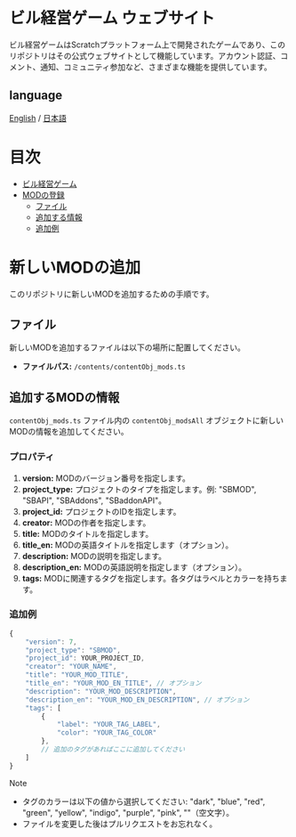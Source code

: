 # ビル経営ゲーム ウェブサイト

ビル経営ゲームはScratchプラットフォーム上で開発されたゲームであり、このリポジトリはその公式ウェブサイトとして機能しています。アカウント認証、コメント、通知、コミュニティ参加など、さまざまな機能を提供しています。

## language

[English](https://github.com/selcold/scratch-building/blob/main/README.md) / [日本語](https://github.com/selcold/scratch-building/blob/main/README/ja.md)

# 目次
- [ビル経営ゲーム](#ビル経営ゲーム-ウェブサイト)
- [MODの登録](#新しいmodの追加)
    - [ファイル](#ファイル)
    - [追加する情報](#追加するmodの情報)
    - [追加例](#追加例)

# 新しいMODの追加

このリポジトリに新しいMODを追加するための手順です。

## ファイル

新しいMODを追加するファイルは以下の場所に配置してください。

- **ファイルパス:** `/contents/contentObj_mods.ts`

## 追加するMODの情報

`contentObj_mods.ts` ファイル内の `contentObj_modsAll` オブジェクトに新しいMODの情報を追加してください。

### プロパティ

1. **version:** MODのバージョン番号を指定します。
2. **project_type:** プロジェクトのタイプを指定します。例: "SBMOD", "SBAPI", "SBAddons", "SBaddonAPI"。
3. **project_id:** プロジェクトのIDを指定します。
4. **creator:** MODの作者を指定します。
5. **title:** MODのタイトルを指定します。
6. **title_en:** MODの英語タイトルを指定します（オプション）。
7. **description:** MODの説明を指定します。
8. **description_en:** MODの英語説明を指定します（オプション）。
9. **tags:** MODに関連するタグを指定します。各タグはラベルとカラーを持ちます。

### 追加例

```typescript
{
    "version": 7,
    "project_type": "SBMOD",
    "project_id": YOUR_PROJECT_ID,
    "creator": "YOUR_NAME",
    "title": "YOUR_MOD_TITLE",
    "title_en": "YOUR_MOD_EN_TITLE", // オプション
    "description": "YOUR_MOD_DESCRIPTION",
    "description_en": "YOUR_MOD_EN_DESCRIPTION", // オプション
    "tags": [
        {
            "label": "YOUR_TAG_LABEL",
            "color": "YOUR_TAG_COLOR"
        },
        // 追加のタグがあればここに追加してください
    ]
}
```

> [!NOTE]
> - タグのカラーは以下の値から選択してください: "dark", "blue", "red", "green", "yellow", "indigo", "purple", "pink", ""（空文字）。
> - ファイルを変更した後はプルリクエストをお忘れなく。
